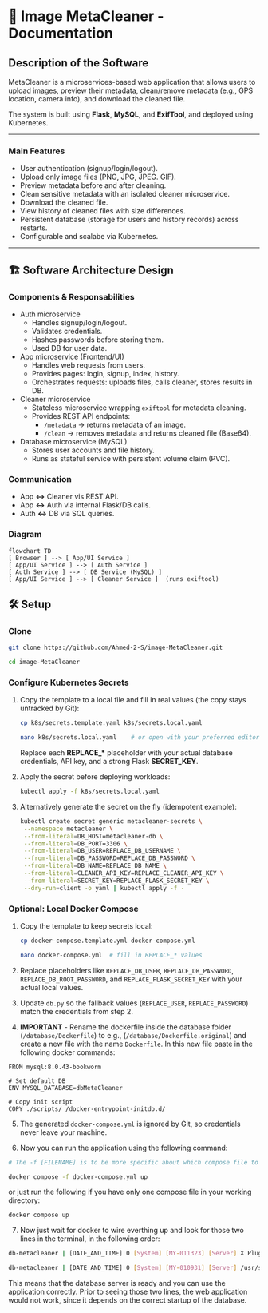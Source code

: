 # 📘 Image MetaCleaner - Documentation
## Description of the Software
MetaCleaner is a microservices-based web application that allows users to upload images, preview their metadata, clean/remove metadata (e.g., GPS location, camera info), and download the cleaned file.

The system is built using **Flask**, **MySQL**, and **ExifTool**, and deployed using Kubernetes.

---

### Main Features
- User authentication (signup/login/logout).
- Upload only image files (PNG, JPG, JPEG. GIF).
- Preview metadata before and after cleaning.
- Clean sensitive metadata with an isolated cleaner microservice.
- Download the cleaned file.
- View history of cleaned files with size differences.
- Persistent database (storage for users and history records) across restarts.
- Configurable and scalabe via Kubernetes.

---
## 🏗️ Software Architecture Design
### Components & Responsabilities
- Auth microservice
    - Handles signup/login/logout.
    - Validates credentials.
    - Hashes passwords before storing them.
    - Used DB for user data.
- App microservice (Frontend/UI)
    - Handles web requests from users.
    - Provides pages: login, signup, index, history.
    - Orchestrates requests: uploads files, calls cleaner, stores results in DB.
- Cleaner microservice
    - Stateless microservice wrapping `exiftool` for metadata cleaning.
    - Provides REST API endpoints:
        - `/metadata` -> returns metadata of an image.
        - `/clean` -> removes metadata and returns cleaned file (Base64).
- Database microservice (MySQL)
    - Stores user accounts and file history.
    - Runs as stateful service with persistent volume claim (PVC).

### Communication
- App **<->** Cleaner vis REST API.
- App **<->** Auth via internal Flask/DB calls.
- Auth **<->** DB via SQL queries.

### Diagram
```mermaid
flowchart TD
[ Browser ] --> [ App/UI Service ]
[ App/UI Service ] --> [ Auth Service ]
[ Auth Service ] --> [ DB Service (MySQL) ]
[ App/UI Service ] --> [ Cleaner Service ]  (runs exiftool)
 ```

## 🛠️ Setup

### Clone
```bash
git clone https://github.com/Ahmed-2-S/image-MetaCleaner.git

cd image-MetaCleaner
```

### Configure Kubernetes Secrets
1. Copy the template to a local file and fill in real values (the copy stays untracked by Git):

   ```bash
   cp k8s/secrets.template.yaml k8s/secrets.local.yaml
   
   nano k8s/secrets.local.yaml    # or open with your preferred editor
   ```

   Replace each **REPLACE_\*** placeholder with your actual database credentials, API key, and a strong Flask **SECRET_KEY**.

2. Apply the secret before deploying workloads:

   ```bash
   kubectl apply -f k8s/secrets.local.yaml
   ```

3. Alternatively generate the secret on the fly (idempotent example):

   ```bash
   kubectl create secret generic metacleaner-secrets \
    --namespace metacleaner \
    --from-literal=DB_HOST=metacleaner-db \
    --from-literal=DB_PORT=3306 \
    --from-literal=DB_USER=REPLACE_DB_USERNAME \
    --from-literal=DB_PASSWORD=REPLACE_DB_PASSWORD \
    --from-literal=DB_NAME=REPLACE_DB_NAME \
    --from-literal=CLEANER_API_KEY=REPLACE_CLEANER_API_KEY \
    --from-literal=SECRET_KEY=REPLACE_FLASK_SECRET_KEY \
    --dry-run=client -o yaml | kubectl apply -f -
    ```

### Optional: Local Docker Compose
1. Copy the template to keep secrets local:
   ```bash
   cp docker-compose.template.yml docker-compose.yml

   nano docker-compose.yml  # fill in REPLACE_* values
   ```

2. Replace placeholders like `REPLACE_DB_USER`, `REPLACE_DB_PASSWORD`, `REPLACE_DB_ROOT_PASSWORD`, and `REPLACE_FLASK_SECRET_KEY` with your actual local values.

3. Update `db.py` so the fallback values (`REPLACE_USER`, `REPLACE_PASSWORD`) match the credentials from step 2.

4. **IMPORTANT** - Rename the dockerfile inside the database folder (`/database/Dockerfile`) to e.g., (`/database/Dockerfile.original`) and create a new file with the name `Dockerfile`. In this new file paste in the following docker commands:

```docker
FROM mysql:8.0.43-bookworm

# Set default DB
ENV MYSQL_DATABASE=dbMetaCleaner

# Copy init script
COPY ./scripts/ /docker-entrypoint-initdb.d/
```

5. The generated `docker-compose.yml` is ignored by Git, so credentials never leave your machine.

6. Now you can run the application using the following command:

```bash
# The -f [FILENAME] is to be more specific about which compose file to use

docker compose -f docker-compose.yml up
```

or just run the following if you have only one compose file in your working directory:

```bash
docker compose up
```

7. Now just wait for docker to wire everthing up and look for those two lines in the terminal, in the following order:

```bash
db-metacleaner | [DATE_AND_TIME] 0 [System] [MY-011323] [Server] X Plugin ready for connections. Bind-address: '::' port: 33060 ...

db-metacleaner | [DATE_AND_TIME] 0 [System] [MY-010931] [Server] /usr/sbin/mysqld: ready for connections. Version: '8.0.43' ...
```

This means that the database server is ready and you can use the application correctly. Prior to seeing those two lines, the web application would not work, since it depends on the correct startup of the database.
